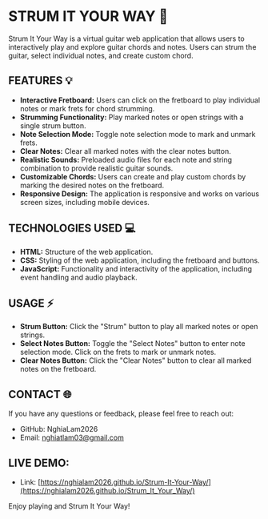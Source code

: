 # STRUM IT YOUR WAY 🎸
Strum It Your Way is a virtual guitar web application that allows users to interactively play and explore guitar chords and notes. Users can strum the guitar, select individual notes, and create custom chord.


## FEATURES 💡
- **Interactive Fretboard:** Users can click on the fretboard to play individual notes or mark frets for chord strumming.
- **Strumming Functionality:** Play marked notes or open strings with a single strum button.
- **Note Selection Mode:** Toggle note selection mode to mark and unmark frets.
- **Clear Notes:** Clear all marked notes with the clear notes button.
- **Realistic Sounds:** Preloaded audio files for each note and string combination to provide realistic guitar sounds.
- **Customizable Chords:** Users can create and play custom chords by marking the desired notes on the fretboard.
- **Responsive Design:** The application is responsive and works on various screen sizes, including mobile devices.


## TECHNOLOGIES USED 💻
- **HTML:** Structure of the web application.
- **CSS:** Styling of the web application, including the fretboard and buttons.
- **JavaScript:** Functionality and interactivity of the application, including event handling and audio playback.


## USAGE ⚡
- **Strum Button:** Click the "Strum" button to play all marked notes or open strings.
- **Select Notes Button:** Toggle the "Select Notes" button to enter note selection mode. Click on the frets to mark or unmark notes.
- **Clear Notes Button:** Click the "Clear Notes" button to clear all marked notes on the fretboard.


## CONTACT 🌐
If you have any questions or feedback, please feel free to reach out:
- GitHub: NghiaLam2026
- Email: nghiatlam03@gmail.com

## LIVE DEMO:
- Link: [https://nghialam2026.github.io/Strum-It-Your-Way/](https://nghialam2026.github.io/Strum_It_Your_Way/)

Enjoy playing and Strum It Your Way!
